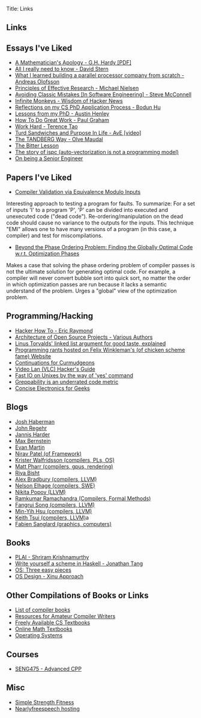 Title: Links

## Links

## Essays I\'ve Liked

- [A Mathematician\'s Apology - G.H. Hardy
  \[PDF\]](https://web.njit.edu/~akansu/PAPERS/GHHardy-AMathematiciansApology.pdf)
- [All I really need to know - David
  Stern](http://theory.caltech.edu/~preskill/all-i-really-need-to-know.pdf)
- [What I learned building a parallel processor company from scratch
  -Andreas
  Olofsson](https://parallella.org/wp-content/uploads/2017/01/hipeac_lessons.pdf)
- [Principles of Effective Research - Michael
  Nielsen](https://michaelnielsen.org/blog/principles-of-effective-research/)
- [Avoiding Classic Mistakes \[In Software Engineering\] - Steve
  McConnell](https://stevemcconnell.com/wp-content/uploads/2017/08/ClassicMistakes.pdf)
- [Infinite Monkeys - Wisdom of Hacker
  News](https://thomshutt.github.io/infinite-monkeys/)
- [Reflections on my CS PhD Application Process - Bodun
  Hu](https://www.bodunhu.com/blog/posts/reflections-on-my-cs-phd-application-process/)
- [Lessons from my PhD - Austin
  Henley](https://austinhenley.com/blog/lessonsfrommyphd.html)
- [How To Do Great Work - Paul
  Graham](http://paulgraham.com/greatwork.html)
- [Work Hard - Terence
  Tao](https://terrytao.wordpress.com/career-advice/work-hard/)
- [Turd Sandwiches and Purpose In Life - AvE
  \[video\]](https://youtu.be/E7RgtMGL7CA?si=n-JG-tI3TODkEODk)
- [The TANDBERG Way - Olve
  Maudal](https://youtu.be/34FLhwkrwoQ?si=QU1Q_wMIDMyzutwg)
- [The Bitter
  Lesson](https://www.cs.utexas.edu/~eunsol/courses/data/bitter_lesson.pdf)
- [The story of ispc (auto-vectorization is not a programming
  model)](https://pharr.org/matt/blog/2018/04/30/ispc-all)
- [On being a Senior
  Engineer](https://www.kitchensoap.com/2012/10/25/on-being-a-senior-engineer/)

## Papers I\'ve Liked

- [Compiler Validation via Equivalence Modulo
  Inputs](https://web.cs.ucdavis.edu/~su/publications/emi.pdf)

Interesting approach to testing a program for faults. To summarize: For
a set of inputs \'I\' to a program \'P\', \'P\' can be divided into
executed and unexecuted code (\"dead code\"). Re-ordering/manipulation
on the dead code should cause no variance to the outputs for the inputs.
This technique \"EMI\" allows one to have many versions of a program (in
this case, a compiler) and test for miscompilations.

- [Beyond the Phase Ordering Problem: Finding the Globally
Optimal Code w.r.t. Optimization Phases](https://arxiv.org/pdf/2410.03120)

Makes a case that solving the phase ordering problem of compiler passes
is not the ultimate solution for generating optimal code. For example, 
a compiler will never convert bubble sort into quick sort, no matter
the order in which optimization passes are run because it lacks a semantic
understand of the problem. Urges a "global" view of the optimization problem.

## Programming/Hacking

- [Hacker How To - Eric
  Raymond](http://www.catb.org/~esr/faqs/hacker-howto.html)
- [Architecture of Open Source Projects - Various
  Authors](https://aosabook.org/en/)
- [Linus Torvalds\' linked list argument for good taste,
  explained](https://github.com/mkirchner/linked-list-good-taste)
- [Programming rants hosted on Felix Winkleman\'s (of chicken scheme
  fame) Website](http://call-with-current-continuation.org/)
- [Continuations for
  Curmudgeons](https://intertwingly.net/blog/2005/04/13/Continuations-for-Curmudgeons)
- [Video Lan (VLC) Hacker\'s
  Guide](https://wiki.videolan.org/Hacker_Guide/Audio_Filters/)
- [Fast IO on Unixes by the way of \'yes\'
  command](https://www.reddit.com/r/unix/comments/6gxduc/how_is_gnu_yes_so_fast/)
- [Greppability is an underrated code
  metric](https://morizbuesing.com/blog/greppability-code-metric/)
- [Concise Electronics for
  Geeks](https://lcamtuf.coredump.cx/electronics/)

## Blogs

- [Josh Haberman](https://blog.reverberate.org/)
- [John Regehr](https://blog.regehr.org/)
- [Jannis Harder](https://jix.one/)
- [Max Bernstein](https://bernsteinbear.com/blog/)
- [Evan Martin](https://neugierig.org/software/blog/archive.html)
- [Nirav Patel (of Framework)](https://eclecti.cc/)
- [Krister Walfridsson (compilers, PLs,
  OS)](https://kristerw.github.io/)
- [Matt Pharr (compilers, gpus,
  rendering)](https://pharr.org/matt/blog/)
- [Riya Bisht](https://riyabisht.com/links/)
- [Alex Bradbury (compilers, LLVM)](https://muxup.com/)
- [Nelson Elhage (compilers, SWE)](https://blog.nelhage.com/)
- [Nikita Popov (LLVM)](https://www.npopov.com/)
- [Ramkumar Ramachandra (Compilers, Formal Methods)](https://artagnon.com/)
- [Fangrui Song (compilers, LLVM)](https://maskray.me/)
- [Min-Yih Hsu (compilers, LLVM)](https://myhsu.xyz/blog/)
- [Keith Tsui (compilers, LLVM)](https://juejin.cn/user/4432851098679431/posts)a
- [Fabien Sanglard (graphics, computers)](https://fabiensanglard.net/)

## Books

- [PLAI - Shriram
  Krishnamurthy](http://cs.brown.edu/courses/cs173/2012/book/)
- [Write yourself a scheme in Haskell - Jonathan
  Tang](https://en.wikibooks.org/wiki/Write_Yourself_a_Scheme_in_48_Hours)
- [OS: Three easy
  pieces](https://pages.cs.wisc.edu/~remzi/OSTEP/#book-chapters)
- [OS Design - Xinu Approach](https://xinu.cs.purdue.edu/)

## Other Compilations of Books or Links

- [List of compiler books](https://gcc.gnu.org/wiki/ListOfCompilerBooks)
- [Resources for Amateur Compiler Writers](https://c9x.me/compile/bib/)
- [Freely Available CS Textbooks](https://csgordon.github.io/books.html)
- [Online Math
  Textbooks](http://people.math.gatech.edu/~cain/textbooks/onlinebooks.html)
- [Operating Systems](https://port70.net/~nsz/06_os.html)

## Courses

- [SENG475 - Advanced
  CPP](https://www.ece.uvic.ca/~frodo/cppbook/#videos)

## Misc

- [Simple Strength Fitness](https://ss.fitness/)
- [Nearlyfreespeech hosting](https://www.nearlyfreespeech.net/)
